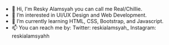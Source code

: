 - 👋 Hi, I'm Resky Alamsyah you can call me Real/Chillie.
- 👀 I’m interested in UI/UX Design and Web Development.
- 🌱 I’m currently learning HTML, CSS, Bootstrap, and Javascript.
- 📫 You can reach me by:
      Twitter: reskialamsyah_
      Instagram: reskialamsyahh

<!---
Chillie15/Chillie15 is a ✨ special ✨ repository because its `README.md` (this file) appears on your GitHub profile.
You can click the Preview link to take a look at your changes.
--->
